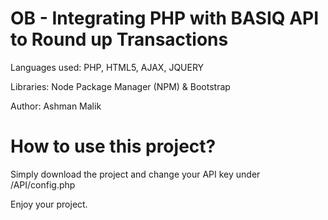 # OB - Integrating PHP with BASIQ API to Round up Transactions 

Languages used: PHP, HTML5, AJAX, JQUERY 

Libraries: Node Package Manager (NPM) & Bootstrap

Author: Ashman Malik

# How to use this project? 

Simply download the project and change your API key under /API/config.php 

Enjoy your project. 


